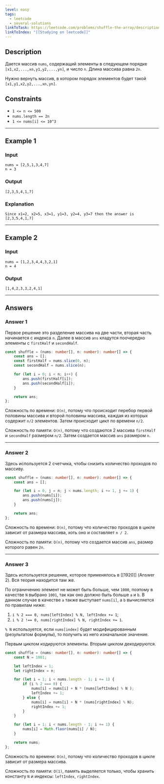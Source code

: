 ```yaml
---
level: easy
tags:
  - leetcode
  - several-solutions
linkToTask: https://leetcode.com/problems/shuffle-the-array/description/
linkToIndex: "[[Studying on leetcode]]"
---
```

## Description

Дается массив `nums`, содержащий элементы в следующем порядке `[x1,x2,...,xn,y1,y2,...,yn]`,  и число `n`.  Длина массива равна `2n`.

Нужно вернуть массив, в котором порядок элементов будет такой `[x1,y1,x2,y2,...,xn,yn]`.

## Constraints

- `1 <= n <= 500`
- `nums.length == 2n`
- `1 <= nums[i] <= 10^3`

---
## Example 1

### Input

```
nums = [2,5,1,3,4,7]
n = 3
```
### Output

```
[2,3,5,4,1,7]
```
### Explanation

```
Since x1=2, x2=5, x3=1, y1=3, y2=4, y3=7 then the answer is [2,3,5,4,1,7]
```

---
## Example 2

### Input

```
nums = [1,2,3,4,4,3,2,1]
n = 4
```
### Output

```
[1,4,2,3,3,2,4,1]
```

---
## Answers

### Answer 1

Первое решение это разделение массива на две части, вторая часть начинается с индекса `n`. Далее в массив `ans` кладутся поочередно элементы с `firstHalf` и `secondHalf`.

```typescript
const shuffle = (nums: number[], n: number): number[] => {
    const ans = [];
    const firstHalf = nums.slice(0, n);
    const secondHalf = nums.slice(n);

    for (let i = 0; i < n; i++) {
        ans.push(firstHalf[i]);
        ans.push(secondHalf[i]);
    }

    return ans;
};
```

Сложность по времени: `O(n)`, потому что происходит перебор первой половины массива и второй половины массива, каждая из которых содержит `n/2` элементов. Затем происходит цикл по времени `n/2`.

Сложность по памяти: `O(n)`, потому что создаются 2 массива `firstHalf` и `secondHalf` размером `n/2`. Затем создается массив `ans` размером `n`.

---
### Answer 2

Здесь используется 2 счетчика, чтобы снизить количество проходов по массиву.

```typescript
const shuffle = (nums: number[], n: number): number[] => {
    const ans = [];

    for (let i = 0, j = n; j < nums.length; i += 1, j += 1) {
        ans.push(nums[i]);
        ans.push(nums[j]);
    }

    return ans;
};
```

Сложность по времени: `O(n)`, потому что количество проходов в цикле зависит от размера массива, хоть оно и составляет `n / 2`.

Сложность по памяти: `O(n)`, потому что создается массив `ans`, размер которого равен `2n`.

---
### Answer 3

Здесь используется решение, которое применялось в [[1920]] (Answer 2). Вся теория находится там же.

По ограничению элемент не может быть больше, чем `1000`, поэтому в качестве `N` выбрано `1001`, так как оно должно быть больше `a` и `b`. В данном случае в качестве `a` также выступает `nums[i]`, а `b` вычисляется по правилам ниже:
1. `i % 2 === 0, nums[leftIndex] % N, leftIndex += 1`;
2. `i % 2 !== 0, nums[rightIndex] % N, rightIndex += 1`.

`% N` используется, если `nums[index]` будет модифицированным (результатом формулы), то получить из него изначальное значение.

Первым циклом кодируются элементы.
Вторым циклом декодируются.

```typescript
const shuffle = (nums: number[], n: number): number[] => {
    const N = 1001;

    let leftIndex = 1;
    let rightIndex = n;

    for (let i = 1; i < nums.length - 1; i += 1) {
        if (i % 2 === 0) {
            nums[i] = nums[i] + N * (nums[leftIndex] % N );
            leftIndex += 1;
        } else {
            nums[i] = nums[i] + N * (nums[rightIndex] % N);
            rightIndex += 1;
        }
    }

    for (let i = 1; i < nums.length - 1; i += 1) {
        nums[i] = Math.floor(nums[i] / N);
    }

    return nums;
};
```

Сложность по времени: `O(n)`, потому что количество проходов в цикле зависит от размера массива.

Сложность по памяти: `O(1)`, память выделяется только, чтобы хранить константу `N` и индексы: `leftIndex`, `rightIndex`.